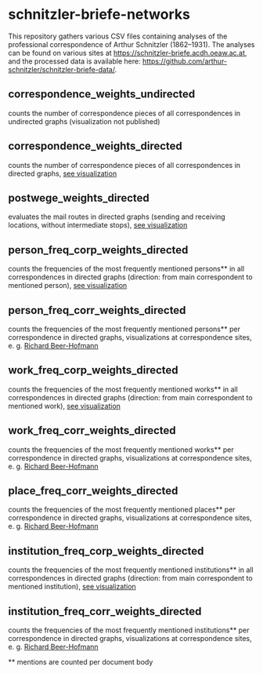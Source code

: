 # schnitzler-briefe-networks

This repository gathers various CSV files containing analyses of the professional correspondence of Arthur Schnitzler (1862–1931). The analyses can be found on various sites at https://schnitzler-briefe.acdh.oeaw.ac.at, and the processed data is available here: https://github.com/arthur-schnitzler/schnitzler-briefe-data/.

## correspondence_weights_undirected
counts the number of correspondence pieces of all correspondences in undirected graphs (visualization not published)

## correspondence_weights_directed
counts the number of correspondence pieces of all correspondences in directed graphs, [see visualization](https://schnitzler-briefe.acdh.oeaw.ac.at/tocs.html)

## postwege_weights_directed
evaluates the mail routes in directed graphs (sending and receiving locations, without intermediate stops), [see visualization](https://schnitzler-briefe.acdh.oeaw.ac.at/correspaction.html)

## person_freq_corp_weights_directed
counts the frequencies of the most frequently mentioned persons** in all correspondences in directed graphs (direction: from main correspondent to mentioned person), [see visualization](https://schnitzler-briefe.acdh.oeaw.ac.at/listperson.html)

## person_freq_corr_weights_directed
counts the frequencies of the most frequently mentioned persons** per correspondence in directed graphs, visualizations at correspondence sites, e. g. [Richard Beer-Hofmann](https://schnitzler-briefe.acdh.oeaw.ac.at/netzwerke_pmb10863.html)

## work_freq_corp_weights_directed
counts the frequencies of the most frequently mentioned works** in all correspondences in directed graphs (direction: from main correspondent to mentioned work), [see visualization](https://schnitzler-briefe.acdh.oeaw.ac.at/listwork.html)

## work_freq_corr_weights_directed
counts the frequencies of the most frequently mentioned works** per correspondence in directed graphs, visualizations at correspondence sites, e. g. [Richard Beer-Hofmann](https://schnitzler-briefe.acdh.oeaw.ac.at/netzwerke_pmb10863.html)

## place_freq_corr_weights_directed
counts the frequencies of the most frequently mentioned places** per correspondence in directed graphs, visualizations at correspondence sites, e. g. [Richard Beer-Hofmann](https://schnitzler-briefe.acdh.oeaw.ac.at/netzwerke_pmb10863.html)

## institution_freq_corp_weights_directed
counts the frequencies of the most frequently mentioned institutions** in all correspondences in directed graphs (direction: from main correspondent to mentioned institution), [see visualization](https://schnitzler-briefe.acdh.oeaw.ac.at/listplace.html)

## institution_freq_corr_weights_directed
counts the frequencies of the most frequently mentioned institutions** per correspondence in directed graphs, visualizations at correspondence sites, e. g. [Richard Beer-Hofmann](https://schnitzler-briefe.acdh.oeaw.ac.at/netzwerke_pmb10863.html)

** mentions are counted per document body
